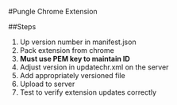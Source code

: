 #Pungle Chrome Extension

##Steps

1. Up version number in manifest.json
2. Pack extension from chrome
3. **Must use PEM key to maintain ID**
5. Adjust version in updatechr.xml on the server
6. Add appropriately versioned file
7. Upload to server
8. Test to verify extension updates correctly